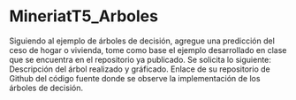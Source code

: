 # MineriatT5_Arboles

Siguiendo al ejemplo de árboles de decisión, agregue una predicción del ceso de hogar o vivienda, tome como base el ejemplo desarrollado en clase que se encuentra en el repositorio ya publicado.
Se solicita lo siguiente:
Descripción del árbol realizado y gráficado.
Enlace de su repositorio de Github del código fuente donde se observe la implementación de los árboles de decisión.

